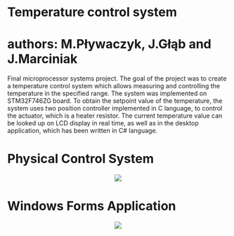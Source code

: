 # Temperature control system

# authors: M.Pływaczyk, J.Głąb and J.Marciniak
Final microprocessor systems project. The goal of the project was to create a temperature control system which allows measuring and controlling the temperature in the specified range. The system was implemented on STM32F746ZG board. To obtain the setpoint value of the temperature, the system uses two position controller implemented in C language, to control the actuator, which is a heater resistor. The current temperature value can be looked up on LCD display in real time, as well as in the desktop application, which has been written in C# language. 

# Physical Control System
<p align="center">
  <img src="https://user-images.githubusercontent.com/65869609/159665068-af92618b-8866-4323-8a62-68fb5e72f325.jpg">
  </p>
  
# Windows Forms Application
<p align="center">
  <img src="https://user-images.githubusercontent.com/65869609/159663010-5367d61f-8bc9-44d4-be29-41fe043404ef.png">
  </p>
